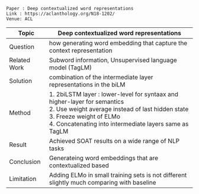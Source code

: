 ```
Paper : Deep contextualized word representations
Link : https://aclanthology.org/N18-1202/
Venue: ACL
```

| Topic        | Deep contextualized word representations                |
|--------------|---------------------------------------------------------|
| Question     | how generating word embedding that capture the context representation|
| Related Work | Subword information, Unsupervised language model (TagLM)|
| Solution     | combination of the intermediate layer representations in the biLM |
| Method       | 1. 2biLSTM layer : lower-level for syntaax and higher-layer for semantics<br> 2. Use weight average instead of last hidden state<br> 3. Freeze weight of ELMo<br> 4. Concatenating into intermediate layers same as TagLM<br>|
| Result       | Achieved SOAT results on a wide range of NLP tasks |
| Conclusion   | Generateing word embeddings that are contextualized based |
| Limitation   | Adding ELMo in small training sets is not different slightly much comparing with baseline|